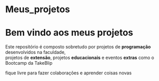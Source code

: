 # Meus_projetos
<h1>Bem vindo aos meus projetos</h1>
<p>Este repositório é composto sobretudo por projetos de <b>programação</b> desenvolvidos na faculdade,<br>
  projetos de <b>extensão</b>, projetos <b>educacionais</b> e eventos <b>extras</b> como o Bootcamp da TakeBlip</p>
<p>fique livre para fazer colaborações e aprender coisas novas</p>
